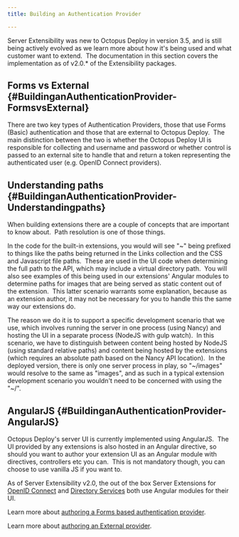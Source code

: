 ```yaml
---
title: Building an Authentication Provider

---
```


Server Extensibility was new to Octopus Deploy in version 3.5, and is still being actively evolved as we learn more about how it's being used and what customer want to extend.  The documentation in this section covers the implementation as of v2.0.\* of the Extensibility packages.

## Forms vs External {#BuildinganAuthenticationProvider-FormsvsExternal}

There are two key types of Authentication Providers, those that use Forms (Basic) authentication and those that are external to Octopus Deploy.  The main distinction between the two is whether the Octopus Deploy UI is responsible for collecting and username and password or whether control is passed to an external site to handle that and return a token representing the authenticated user (e.g. OpenID Connect providers).

## Understanding paths {#BuildinganAuthenticationProvider-Understandingpaths}

When building extensions there are a couple of concepts that are important to know about.  Path resolution is one of those things.

In the code for the built-in extensions, you would will see "~" being prefixed to things like the paths being returned in the Links collection and the CSS and Javascript file paths.  These are used in the UI code when determining the full path to the API, which may include a virtual directory path.  You will also see examples of this being used in our extensions' Angular modules to determine paths for images that are being served as static content out of the extension.  This latter scenario warrants some explanation, because as an extension author, it may not be necessary for you to handle this the same way our extensions do.

The reason we do it is to support a specific development scenario that we use, which involves running the server in one process (using Nancy) and hosting the UI in a separate process (NodeJS with gulp watch).  In this scenario, we have to distinguish between content being hosted by NodeJS (using standard relative paths) and content being hosted by the extensions (which requires an absolute path based on the Nancy API location).  In the deployed version, there is only one server process in play, so "~/images" would resolve to the same as "images", and as such in a typical extension development scenario you wouldn't need to be concerned with using the "~/".

## AngularJS {#BuildinganAuthenticationProvider-AngularJS}

Octopus Deploy's server UI is currently implemented using AngularJS.  The UI provided by any extensions is also hosted in an Angular directive, so should you want to author your extension UI as an Angular module with directives, controllers etc you can.  This is not mandatory though, you can choose to use vanilla JS if you want to.

As of Server Extensibility v2.0, the out of the box Server Extensions for [OpenID Connect](https://github.com/OctopusDeploy/OpenIDConnectAuthenticationProviders) and [Directory Services](https://github.com/OctopusDeploy/DirectoryServicesAuthenticationProvider) both use Angular modules for their UI.

Learn more about [authoring a Forms based authentication provider](/docs/guides/server-extensibility/building-an-authentication-provider/building-a-forms-based-authentication-provider.md).

Learn more about [authoring an External provider](/docs/guides/server-extensibility/building-an-authentication-provider/building-an-external-authentication-provider.md).
